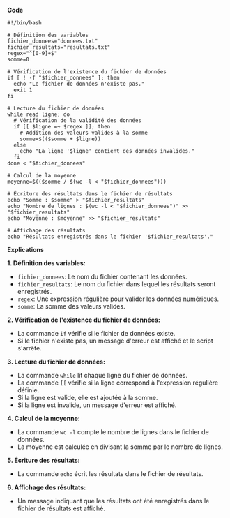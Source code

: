 **Code**

```shell
#!/bin/bash

# Définition des variables
fichier_donnees="donnees.txt"
fichier_resultats="resultats.txt"
regex="^[0-9]+$"
somme=0

# Vérification de l'existence du fichier de données
if [ ! -f "$fichier_donnees" ]; then
  echo "Le fichier de données n'existe pas."
  exit 1
fi

# Lecture du fichier de données
while read ligne; do
  # Vérification de la validité des données
  if [[ $ligne =~ $regex ]]; then
    # Addition des valeurs valides à la somme
    somme=$(($somme + $ligne))
  else
    echo "La ligne '$ligne' contient des données invalides."
  fi
done < "$fichier_donnees"

# Calcul de la moyenne
moyenne=$(($somme / $(wc -l < "$fichier_donnees")))

# Écriture des résultats dans le fichier de résultats
echo "Somme : $somme" > "$fichier_resultats"
echo "Nombre de lignes : $(wc -l < "$fichier_donnees")" >> "$fichier_resultats"
echo "Moyenne : $moyenne" >> "$fichier_resultats"

# Affichage des résultats
echo "Résultats enregistrés dans le fichier '$fichier_resultats'."
```

**Explications**

**1. Définition des variables:**
   - `fichier_donnees`: Le nom du fichier contenant les données.
   - `fichier_resultats`: Le nom du fichier dans lequel les résultats seront enregistrés.
   - `regex`: Une expression régulière pour valider les données numériques.
   - `somme`: La somme des valeurs valides.

**2. Vérification de l'existence du fichier de données:**
   - La commande `if` vérifie si le fichier de données existe.
   - Si le fichier n'existe pas, un message d'erreur est affiché et le script s'arrête.

**3. Lecture du fichier de données:**
   - La commande `while` lit chaque ligne du fichier de données.
   - La commande `[[` vérifie si la ligne correspond à l'expression régulière définie.
   - Si la ligne est valide, elle est ajoutée à la somme.
   - Si la ligne est invalide, un message d'erreur est affiché.

**4. Calcul de la moyenne:**
   - La commande `wc -l` compte le nombre de lignes dans le fichier de données.
   - La moyenne est calculée en divisant la somme par le nombre de lignes.

**5. Écriture des résultats:**
   - La commande `echo` écrit les résultats dans le fichier de résultats.

**6. Affichage des résultats:**
   - Un message indiquant que les résultats ont été enregistrés dans le fichier de résultats est affiché.